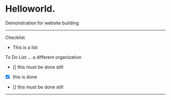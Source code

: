 # Helloworld.
Demonstration for website building

----

Checklist
- This is a list

To Do List ... a different organization
- [] this must be done still
- [x] this is done
- [] this must be done still

---

